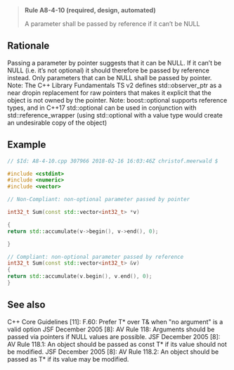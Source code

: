 > **Rule A8-4-10 (required, design, automated)**
>
> A parameter shall be passed by reference if it can’t be NULL

## Rationale

Passing a parameter by pointer suggests that it can be NULL. If it can’t be NULL (i.e.
it’s not optional) it should therefore be passed by reference instead. Only parameters
that can be NULL shall be passed by pointer.
Note: The C++ Library Fundamentals TS v2 defines std::observer_ptr as a near dropin replacement for raw pointers that makes it explicit that the object is not owned by
the pointer.
Note: boost::optional supports reference types, and in C++17 std::optional can be
used in conjunction with std::reference_wrapper (using std::optional with a value type
would create an undesirable copy of the object)

## Example

```cpp
// $Id: A8-4-10.cpp 307966 2018-02-16 16:03:46Z christof.meerwald $

#include <cstdint>
#include <numeric>
#include <vector>

// Non-Compliant: non-optional parameter passed by pointer

int32_t Sum(const std::vector<int32_t> *v)

{
return std::accumulate(v->begin(), v->end(), 0);

}

// Compliant: non-optional parameter passed by reference
int32_t Sum(const std::vector<int32_t> &v)
{
return std::accumulate(v.begin(), v.end(), 0);
}

```

## See also

C++ Core Guidelines [11]: F.60: Prefer T* over T& when "no argument" is a
valid option
JSF December 2005 [8]: AV Rule 118: Arguments should be passed via
pointers if NULL values are possible.
JSF December 2005 [8]: AV Rule 118.1: An object should be passed as const
T* if its value should not be modified.
JSF December 2005 [8]: AV Rule 118.2: An object should be passed as T\* if its
value may be modified.
